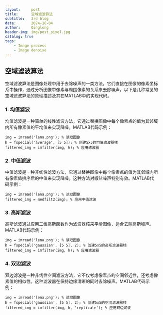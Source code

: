 ```yaml
---
layout:     post
title:      空域滤波算法
subtitle:   3rd blog
date:       2024-10-04
author:     Qinglong
header-img: img/post_pixel.jpg
catalog: true
tags:
    - Image process
    - Image denoise
---
```

## 空域滤波算法

空域滤波算法是图像处理中用于去除噪声的一类方法，它们直接在图像的像素坐标系中操作，通过分析图像中像素与周围像素的关系来去除噪声。以下是几种常见的空域滤波算法的原理描述及其在MATLAB中的实现代码。

### 1. 均值滤波

均值滤波是一种简单的线性滤波方法，它通过替换图像中每个像素点的值为其邻域内所有像素值的平均值来实现降噪。MATLAB代码示例：
```
img = imread('lena.png'); % 读取图像
h = fspecial('average', [5 5]); % 创建5x5的均值滤波器核
filtered_img = imfilter(img, h); % 应用滤波器
```
### 2. 中值滤波

中值滤波是一种非线性滤波方法，它通过替换图像中每个像素点的值为其邻域内所有像素值排序后的中值来实现降噪。这种方法对椒盐噪声特别有效。MATLAB代码示例：
```
img = imread('lena.png'); % 读取图像
filtered_img = medfilt2(img); % 应用中值滤波
```

### 3. 高斯滤波

高斯滤波通过应用二维高斯函数作为滤波器核来平滑图像，适合去除高斯噪声。MATLAB代码示例：
```
img = imread('lena.png'); % 读取图像
h = fspecial('gaussian', [5 5], 2); % 创建5x5的高斯滤波器核
filtered_img = imfilter(img, h); % 应用滤波器
```
   
### 4. 双边滤波
双边滤波是一种非线性空间滤波方法，它不仅考虑像素点的空间邻近性，还考虑像素值的相似性。这种滤波器在保持边缘清晰的同时去除噪声。MATLAB代码示例：
```
img = imread('lena.png'); % 读取图像
h = fspecial('gaussian', [5 5], 2); % 创建5x5的空间滤波器核
filtered_img = imfilter(img, h, 'replicate'); % 应用双边滤波
```
